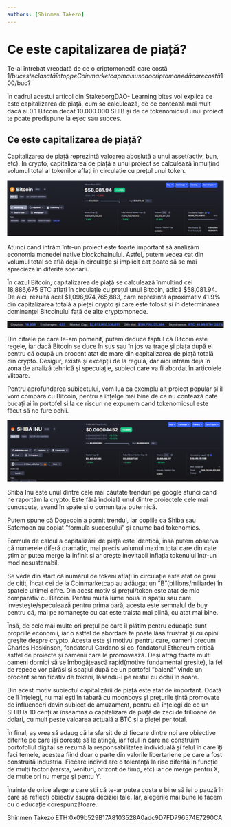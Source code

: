 ```yaml
---
authors: [Shinmen Takezo]
---
```


# Ce este capitalizarea de piață?

Te-ai întrebat vreodată de ce o criptomonedă care costă 1$/buc este clasată în top pe Coinmarketcap mai sus ca o criptomonedă care costă 100$/buc?

În cadrul acestui articol din StakeborgDAO- Learning bites voi explica ce este capitalizarea de piață, cum se calculează, de ce contează mai mult dacă ai 0.1 Bitcoin decat 10.000.000 SHIB și de ce tokenomicsul unui proiect te poate predispune la eșec sau succes.

## Ce este capitalizarea de piață?

Capitalizarea de piață reprezintă valoarea aboslută a unui asset(activ, bun, etc). In crypto, capitalizarea de piață a
unui proiect se calculează înmulțind volumul total al tokenilor aflați in circulație cu prețul unui token.

![](capitalizarea_de_piata_1.png)

Atunci cand intrăm într-un proiect este foarte important să analizăm economia monedei native blockchainului. Astfel, putem vedea cat din volumul total se află deja în circulație și implicit cat poate să se mai aprecieze în diferite scenarii.

În cazul Bitcoin, capitalizarea de piață se calculează înmulțind cei 18,886,675 BTC aflați în circulație cu prețul unui Bitcoin, adică $58,081.94. De aici, rezultă acel $1,096,974,765,883, care reprezintă aproximativ 41.9% din capitalizarea totală a pieței crypto și care este folosit și în determinarea dominanței Bitcoinului față de alte cryptomonede.

![](capitalizarea_de_piata_2.png)

Din cifrele pe care le-am pomenit, putem deduce faptul că Bitcoin este regele, iar dacă Bitcoin se duce în sus sau în jos va trage și piața după el pentru că ocupă un procent atat de mare din capitalizarea de piață totală din crypto. Desigur, există și excepții de la regulă, dar aici intrăm deja în zona de analiză tehnică și speculație, subiect care va fi abordat în articolele viitoare.

Pentru aprofundarea subiectului, vom lua ca exemplu alt proiect popular și îl vom compara cu Bitcoin, pentru a înțelge mai bine de ce nu contează cate bucați ai în portofel și la ce riscuri ne expunem cand tokenomicsul este făcut să ne fure ochii.

![](capitalizarea_de_piata_3.png)

Shiba Inu este unul dintre cele mai căutate trenduri pe google atunci cand ne raportăm la crypto. Este fără îndoială unul dintre proiectele cele mai cunoscute, avand în spate și o comunitate puternică.

Putem spune că Dogecoin a pornit trendul, iar copiile ca Shiba sau Safemoon au copiat ”formula succesului” și anume bad tokenomics.

Formula de calcul a capitalizării de piață este identică, însă putem observa că numerele diferă dramatic, mai precis volumul maxim total care din cate știm ar putea merge la infinit și ar crește inevitabil inflația tokenului într-un mod nesustenabil.

Se vede din start că numărul de tokeni aflați în circulație este atat de greu de citit, încat cei de la Coinmarketcap au adăugat un ”B”(billions/miliarde) în spatele ultimei cifre. Din acest motiv și prețul/token este atat de mic comparativ cu Bitcoin. Pentru multă lume nouă în spațiu sau care investește/speculează pentru prima oară, acesta este semnalul de buy pentru că, mai pe romanește cu cat este traista mai plină, cu atat mai bine.

Însă, de cele mai multe ori prețul pe care îl plătim pentru educație sunt propriile economii, iar o astfel de abordare te poate lăsa frustrat și cu opinii greșite despre crypto. Acesta este și motivul pentru care, oameni precum Charles Hoskinson, fondatorul Cardano și co-fondatorul Ethereum critică astfel de proiecte și oamenii care le promovează. Deși atrag foarte multi oameni dornici să se îmbogățească rapid(motive fundamental greșite), la fel de repede vor părăsi și spațiul după ce un portofel ”balenă” vinde un procent semnificativ de tokeni, lăsandu-i pe restul cu ochii în soare.

Din acest motiv subiectul capitalizării de piață este atat de important. Odată ce îl înțelegi, nu mai ești în tabară cu moonboys și prețurile țintă promovate de influenceri devin subiect de amuzament, pentru că înțelegi de ce un SHIB la 10 cenți ar înseamna o capitalizare de piață de zeci de trilioane de dolari, cu mult peste valoarea actuală a BTC și a pieței per total.

În final, aș vrea să adaug că la sfarșit de zi fiecare dintre noi are obiective diferite pe care își dorește să le atingă, iar felul în care ne construim portofoliul digital se rezumă la responsabilitatea individuală și felul în care îți faci temele, acestea fiind doar o parte din valorile libertariene pe care a fost construită industria. Fiecare individ are o toleranță la risc diferită în funcție de mulți factori(varsta, venituri, orizont de timp, etc) iar ce merge pentru X, de multe ori nu merge și pentu Y.

Înainte de orice alegere care știi că te-ar putea costa e bine să iei o pauză în care să reflecți obiectiv asupra deciziei tale. Iar, alegerile mai bune le facem cu o educație corespunzătoare.

Shinmen Takezo ETH:0x09b529B17A8103528A0adc9D7FD796574E7290CA
